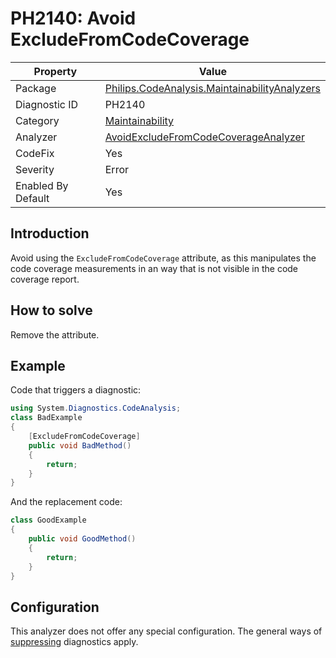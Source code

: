 # PH2140: Avoid ExcludeFromCodeCoverage

| Property | Value  |
|--|--|
| Package | [Philips.CodeAnalysis.MaintainabilityAnalyzers](https://www.nuget.org/packages/Philips.CodeAnalysis.MaintainabilityAnalyzers) |
| Diagnostic ID | PH2140 |
| Category  | [Maintainability](../Maintainability.md) |
| Analyzer | [AvoidExcludeFromCodeCoverageAnalyzer](https://github.com/philips-software/roslyn-analyzers/blob/main/Philips.CodeAnalysis.MaintainabilityAnalyzers/Maintainability/AvoidExcludeFromCodeCoverageAnalyzer.cs)
| CodeFix  | Yes |
| Severity | Error |
| Enabled By Default | Yes |

## Introduction

Avoid using the `ExcludeFromCodeCoverage` attribute, as this manipulates the code coverage measurements in an way that is not visible in the code coverage report.

## How to solve

Remove the attribute.

## Example

Code that triggers a diagnostic:
``` cs
using System.Diagnostics.CodeAnalysis;
class BadExample
{
    [ExcludeFromCodeCoverage]
    public void BadMethod()
    {
        return;
    }
}

```

And the replacement code:
``` cs
class GoodExample
{
    public void GoodMethod()
    {
        return;
    }
}

```

## Configuration

This analyzer does not offer any special configuration. The general ways of [suppressing](https://learn.microsoft.com/en-us/dotnet/fundamentals/code-analysis/suppress-warnings) diagnostics apply.
